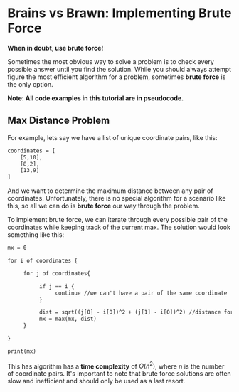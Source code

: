 # **Brains vs Brawn:** Implementing Brute Force
**When in doubt, use brute force!**

Sometimes the most obvious way to solve a problem is to check every possible answer until you find the solution. While you should always attempt figure the most efficient algorithm for a problem, sometimes **brute force** is the only option.

**Note: All code examples in this tutorial are in pseudocode.**

## Max Distance Problem

For example, lets say we have a list of unique coordinate pairs, like this:
```html
coordinates = [
    [5,10],
    [8,2],
    [13,9]
]
```
And we want to determine the maximum distance between any pair of coordinates. Unfortunately, there is no special algorithm for a scenario like this, so all we can do is **brute force** our way through the problem. 

To implement brute force, we can iterate through every possible pair of the coordinates while keeping track of the current max. The solution would look something like this:
```html
mx = 0

for i of coordinates {

     for j of coordinates{

          if j == i {
               continue //we can't have a pair of the same coordinate
          }

          dist = sqrt((j[0] - i[0])^2 + (j[1] - i[0])^2) //distance formula
          mx = max(mx, dist)
     }

}

print(mx)
```

This has algorithm has a **time complexity** of $O(n^2)$, where $n$ is the number of coordinate pairs. It's important to note that brute force solutions are often slow and inefficient and should only be used as a last resort.